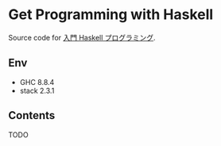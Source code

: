 # Get Programming with Haskell

Source code for [入門 Haskell プログラミング](https://www.shoeisha.co.jp/book/detail/9784798158662).

## Env

- GHC 8.8.4
- stack 2.3.1

## Contents

TODO
